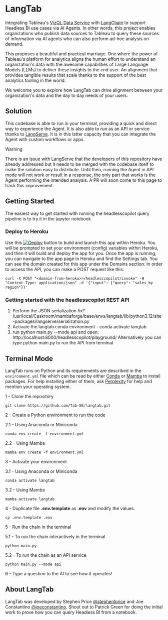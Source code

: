# LangTab

Integrating Tableau's [VizQL Data Service](https://www.tableau.com/blog/vizql-data-service-beyond-visualizations) with [LangChain](https://www.langchain.com/) to support Headless BI use cases via AI Agents. In other words, this project enables organizations who publish data sources to Tableau to query these sources of information via AI agents who can also perform ad-hoc analysis on demand.

This proposes a beautiful and practical marriage. One where the power of Tableau's platform for analytics aligns the human effort to understand an organization's data with the awesome capabilities of Large Language Models (LLMs) to deliver these insights to the end user. An alignment that provides tangible results that scale thanks to the support of the best analytics tooling in the world.

We welcome you to explore how LangTab can drive alignment between your organization's data and the day to day needs of your users.

## Solution

This codebase is able to run in your terminal, providing a quick and direct way to experience the Agent. It is also able to run as an API or service thanks to [LangServe](https://python.langchain.com/v0.2/docs/langserve/). It is in this latter capacity that you can integrate the Agent with custom workflows or apps.

> [!WARNING]
> There is an issue with LangServe that the developers of this repository have already addressed but it needs to be merged with the codebase itself to make the solution easy to distribute.
> Until then, running the Agent in API mode will not work or result in a response, the only part that works is the Agent performing the intended analysis.
> A PR will soon come to this page to track this improvement.

## Getting Started
The easiest way to get started with running the headlesscopilot query pipeline is to try it in the jupyter notebook

### Deploy to Heroku
Use this [![Deploy](https://www.herokucdn.com/deploy/button.svg)](https://www.heroku.com/deploy)
 button to build and launch this app within Heroku.  You will be prompted to set your environment (config) variables within Heroku, and then it will build and deploy the app for you.  Once the app is running, you can navigate to the app page in Heroku and find the Settings tab.  You can see the domain created for this app under the Domains section.  In order to access the API, you can make a POST request like this: 

```
curl -X POST "<domain-from-heroku>>/headlesscopilot/invoke" -H "Content-Type: application/json" -d '{"input": {"query": "sales by region"}}'
```

### Getting started with the headlesscopilot REST API
1. Perform the JSON serialization fix? /usr/local/Caskroom/mambaforge/base/envs/langtab/lib/python3.12/site-packages/langserve/serialization.py 
2. Activate the langtab conda environment - conda activate langtab
3. run python main.py --mode api and open: http://localhost:8000/headlesscopilot/playground/
Alternatively you can type python main.py to run the API from terminal 

## Terminal Mode

LangTab runs on Python and its requirements are described in the `environment.yml` file which can be read by either [Conda](https://anaconda.org/anaconda/conda) or [Mamba](https://github.com/mamba-org/mamba) to install packages. For help installing either of them, ask [Perplexity](https://www.perplexity.ai/) for help and mention your operating system.

1 - Clone the repository
```
git clone https://github.com/Tab-SE/langtab.git
```

2 - Create a Python environment to run the code

2.1 - Using Anaconda or Miniconda
```
conda env create -f environment.yml
```

2.2 - Using Mamba
```
mamba env create -f environment.yml
```

3 - Activate your environment

3.1 - Using Anaconda or Miniconda

```
conda activate langtab
```

3.2 - Using Mamba
```
mamba activate langtab
```

4 - Duplicate file **.env.template** as **.env** and modify the values.
```
cp .env.template .env
```

5 - Run the chain in the terminal

5.1 - To run the chain interactively in the terminal
```
python main.py
```

5.2 - To run the chain as an API service 

```
python main.py --mode api
```



6 - Type a question to the AI to see how it operates!

## About LangTab
LangTab was developed by Stephen Price [@stephenlprice](https://github.com/stephenlprice) and Joe Constantino [@joeconstantino](https://github.com/joeconstantino). Shout out to Patrick Green for doing the initial work to prove how you can query Headless BI from a notebook.
